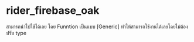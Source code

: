 # rider_firebase_oak
สามารถนำไปใช้ได้เลย 
โดย Funntion เป็นแบบ [Generic] ทำให้สามารถใช้งานได้เลยโดยไม่ต้องปรับ type
